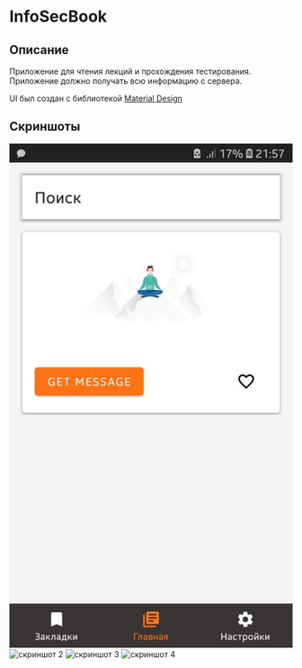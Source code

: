 # InfoSecBook

## Описание
Приложение для чтения лекций и прохождения тестирования.
Приложение должно получать всю информацию с сервера.

UI был создан с библиотекой [Material Design](https://material.io/)

## Скриншоты
![скриншот 1](https://github.com/PanovYuri/InfoSecBook/blob/master/img/screen_1.jpg)
![скриншот 2](img/screen_2)
![скриншот 3](img/screen_3)
![скриншот 4](img/screen_4)